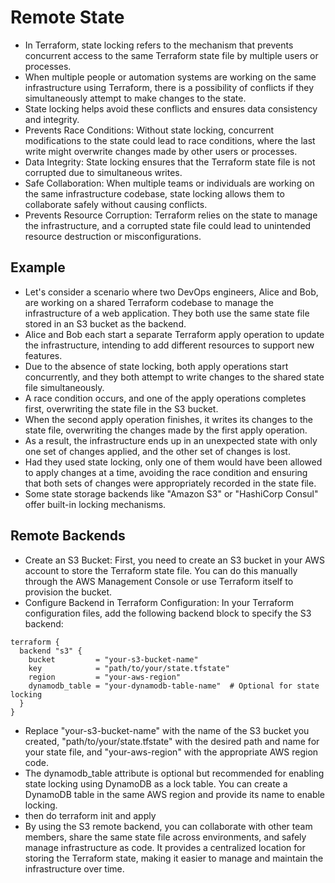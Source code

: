 # Remote State

- In Terraform, state locking refers to the mechanism that prevents concurrent access to the same Terraform state file by multiple users or processes.
- When multiple people or automation systems are working on the same infrastructure using Terraform, there is a possibility of conflicts if they simultaneously attempt to make changes to the state.
- State locking helps avoid these conflicts and ensures data consistency and integrity.
- Prevents Race Conditions: Without state locking, concurrent modifications to the state could lead to race conditions, where the last write might overwrite changes made by other users or processes.
- Data Integrity: State locking ensures that the Terraform state file is not corrupted due to simultaneous writes.
- Safe Collaboration: When multiple teams or individuals are working on the same infrastructure codebase, state locking allows them to collaborate safely without causing conflicts.
- Prevents Resource Corruption: Terraform relies on the state to manage the infrastructure, and a corrupted state file could lead to unintended resource destruction or misconfigurations.


## Example
- Let's consider a scenario where two DevOps engineers, Alice and Bob, are working on a shared Terraform codebase to manage the infrastructure of a web application. They both use the same state file stored in an S3 bucket as the backend.
- Alice and Bob each start a separate Terraform apply operation to update the infrastructure, intending to add different resources to support new features.
- Due to the absence of state locking, both apply operations start concurrently, and they both attempt to write changes to the shared state file simultaneously.
- A race condition occurs, and one of the apply operations completes first, overwriting the state file in the S3 bucket.
- When the second apply operation finishes, it writes its changes to the state file, overwriting the changes made by the first apply operation.
- As a result, the infrastructure ends up in an unexpected state with only one set of changes applied, and the other set of changes is lost.
- Had they used state locking, only one of them would have been allowed to apply changes at a time, avoiding the race condition and ensuring that both sets of changes were appropriately recorded in the state file.
- Some state storage backends like "Amazon S3" or "HashiCorp Consul" offer built-in locking mechanisms.


## Remote Backends
- Create an S3 Bucket: First, you need to create an S3 bucket in your AWS account to store the Terraform state file. You can do this manually through the AWS Management Console or use Terraform itself to provision the bucket.
- Configure Backend in Terraform Configuration: In your Terraform configuration files, add the following backend block to specify the S3 backend:

```
terraform {
  backend "s3" {
    bucket         = "your-s3-bucket-name"
    key            = "path/to/your/state.tfstate"
    region         = "your-aws-region"
    dynamodb_table = "your-dynamodb-table-name"  # Optional for state locking
  }
}

```
- Replace "your-s3-bucket-name" with the name of the S3 bucket you created, "path/to/your/state.tfstate" with the desired path and name for your state file, and "your-aws-region" with the appropriate AWS region code.
- The dynamodb_table attribute is optional but recommended for enabling state locking using DynamoDB as a lock table. You can create a DynamoDB table in the same AWS region and provide its name to enable locking.
- then do terraform init and apply
- By using the S3 remote backend, you can collaborate with other team members, share the same state file across environments, and safely manage infrastructure as code. It provides a centralized location for storing the Terraform state, making it easier to manage and maintain the infrastructure over time.




















